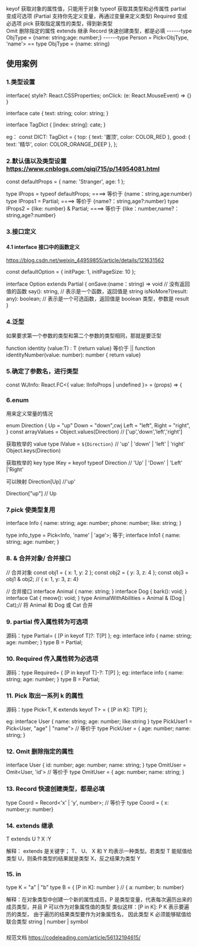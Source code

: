 keyof 获取对象的属性值，只能用于对象
typeof 获取其类型和必传属性
partial 变成可选项 (Partial 支持你先定义变量，再通过变量来定义类型)
Required 变成必选项
pick 获取指定属性的类型，得到新类型  
Omit 删除指定的属性
extends 继承
Record 快速创建类型，都是必填
------type ObjType = {name: string;age: number;}
------type Person = Pick<ObjType, 'name'> == type ObjType = {name: string}

## 使用案例

### 1.类型设置

interface{
style?: React.CSSProperties;
onClick: (e: React.MouseEvent) => {}
}

<!-- 对象定义 -->

interface cate {
text: string;
color: string;
}

interface TagDict {
[index: string]: cate;
}

eg：
const DICT: TagDict = {
top: { text: '置顶', color: COLOR_RED },
good: { text: '精华', color: COLOR_ORANGE_DEEP },
};

### 2.默认值以及类型设置 https://www.cnblogs.com/qiqi715/p/14954081.html

const defaultProps = {
name: 'Stranger',
age: 1
};

type IProps = typeof defaultProps; ====> 等价于 {name：string,age:number}
type IProps1 = Partial<typeof defaultProps>; ====> 等价于 {name?：string,age?:number}
type IProps2 = {like: number} & Partial<typeof defaultProps >; ====> 等价于 {like：number,name?：string,age?:number}

### 3.接口定义

#### 4.1 interface 接口中的函数定义

https://blog.csdn.net/weixin_44959855/article/details/121631562

const defaultOption = {
initPage: 1,
initPageSize: 10
};

interface Option extends Partial<typeof defaultOption> {
onSave:(name：string) => void // 没有返回值的函数
say(): string, // 表示是一个函数，返回值是 string
isNoMore?(result: any): boolean; // 表示是一个可选函数，返回值是 boolean 类型，参数是 result
}

### 4.泛型

如果要求第一个参数的类型和第二个参数的类型相同，那就是要泛型

function identity <T>(value:T) : T {return value}
等价于 ||
function identityNumber(value: number): number { return value}

### 5.确定了参数名，进行类型

const WJInfo: React.FC<{ value: IInfoProps | undefined }> = (props) => {

### 6.enum

用来定义常量的情况

enum Direction {
Up = "up"
Down = "down",cwj
Left = "left",
Right = "right",
}
const arrayValues = Object.values(Direction) // ['up','down','left','right']

获取枚举的 value
type IValue = `${Direction}` // 'up' | 'down' | 'left' | 'right'
Object.keys(Direction)

获取枚举的 key
type IKey = keyof typeof Direction // 'Up' | 'Down' | 'Left' |'Right'

可以映射
Direction[Up] //'up'

Direction["up"] // Up

### 7.pick 使类型复用

interface Info {
name: string;
age: number;
phone: number;
like: string;
}

type info_type = Pick<Info, 'name' | 'age'>;
等于;
interface Info1 {
name: string;
age: number;
}

### 8. & 合并对象/ 合并接口

// 合并对象
const obj1 = { x: 1, y: 2 };
const obj2 = { y: 3, z: 4 };
const obj3 = obj1 & obj2; // { x: 1, y: 3, z: 4}

// 合并接口
interface Animal {
name: string;
}
interface Dog {
bark(): void;
}
interface Cat {
meow(): void;
}
type AnimalWithAbilities = Animal & (Dog | Cat);// 将 Animal 和 Dog 或 Cat 合并

### 9. partial 传入属性转为可选项

源码：type Partial<T>= { [P in keyof T]?: T[P] };
eg:
interface info {
name: string;
age: number;
}
type B = Partial<info>;

### 10. Required 传入属性转为必选项

源码：type Required<T>= { [P in keyof T]-?: T[P] };
eg:
interface info {
name: string;
age: number;
}
type B = Partial<info>;

### 11. Pick 取出一系列 k 的属性

源码：type Pick<T, K extends keyof T> = { [P in K]: T[P] };

eg:
interface User {
name: string;
age: number;
like:string
}
type PickUser1 = Pick<User, "age" | "name">
// 等价于
type PickUser = { age: number; name: string; }

### 12. Omit 删除指定的属性

interface User {
id: number;
age: number;
name: string;
}
type OmitUser = Omit<User, 'id'>
// 等价于
type OmitUser = { age: number; name: string; }

### 13. Record 快速创建类型，都是必填

type Coord = Record<'x' | 'y', number>;
// 等价于
type Coord = { x: number;y: number}

### 14. extends 继承

T extends U ? X :Y

解释： extends 是关键字； T、 U、 X 和 Y 均表示一种类型。若类型 T 能赋值给类型 U，则条件类型的结果就是类型 X，反之结果为类型 Y

### 15. in

type K = "a" | "b"
type B = { [P in K]: number } // { a: number; b: number}

解释：在对象类型中创建一个新的属性成员，P 是类型变量，代表每次遍历出来的成员类型，并且 P 可以作为对象属性值的类型 类似这样：[P in K]: P
K 表示要遍历的类型， 由于遍历的结果类型要作为对象属性名， 因此类型 K 必须能够赋值给联合类型 string | number | symbol

###

规范文档
https://codeleading.com/article/56132194615/
